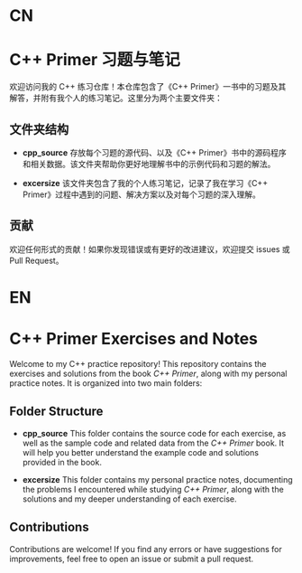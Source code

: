 # CN
# C++ Primer 习题与笔记

欢迎访问我的 C++ 练习仓库！本仓库包含了《C++ Primer》一书中的习题及其解答，并附有我个人的练习笔记。这里分为两个主要文件夹：

## 文件夹结构

* **cpp\_source**
  存放每个习题的源代码、以及《C++ Primer》书中的源码程序和相关数据。该文件夹帮助你更好地理解书中的示例代码和习题的解法。

* **excersize**
  该文件夹包含了我的个人练习笔记，记录了我在学习《C++ Primer》过程中遇到的问题、解决方案以及对每个习题的深入理解。

## 贡献

欢迎任何形式的贡献！如果你发现错误或有更好的改进建议，欢迎提交 issues 或 Pull Request。

# EN
# C++ Primer Exercises and Notes

Welcome to my C++ practice repository! This repository contains the exercises and solutions from the book *C++ Primer*, along with my personal practice notes. It is organized into two main folders:

## Folder Structure

* **cpp\_source**
  This folder contains the source code for each exercise, as well as the sample code and related data from the *C++ Primer* book. It will help you better understand the example code and solutions provided in the book.

* **excersize**
  This folder contains my personal practice notes, documenting the problems I encountered while studying *C++ Primer*, along with the solutions and my deeper understanding of each exercise.

## Contributions

Contributions are welcome! If you find any errors or have suggestions for improvements, feel free to open an issue or submit a pull request.

